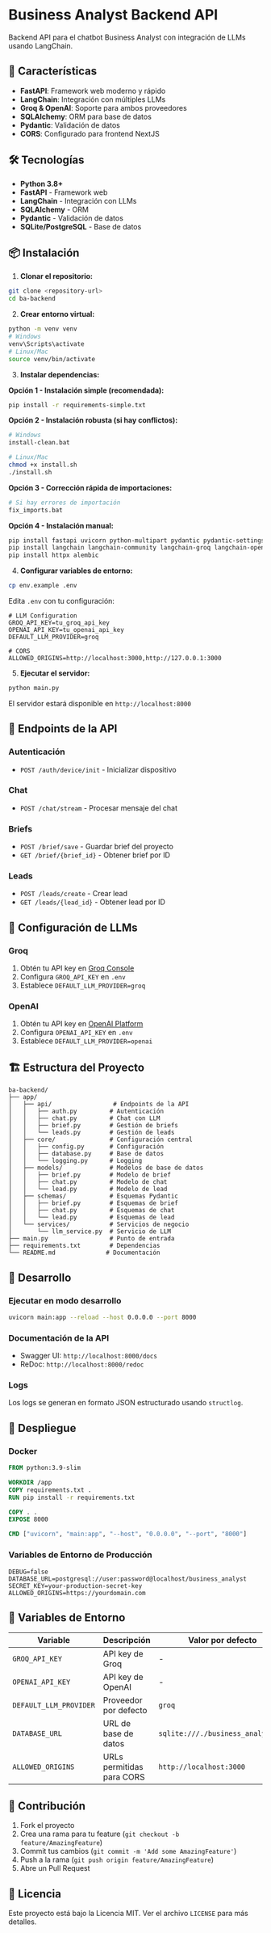 # Business Analyst Backend API

Backend API para el chatbot Business Analyst con integración de LLMs usando LangChain.

## 🚀 Características

- **FastAPI**: Framework web moderno y rápido
- **LangChain**: Integración con múltiples LLMs
- **Groq & OpenAI**: Soporte para ambos proveedores
- **SQLAlchemy**: ORM para base de datos
- **Pydantic**: Validación de datos
- **CORS**: Configurado para frontend NextJS

## 🛠️ Tecnologías

- **Python 3.8+**
- **FastAPI** - Framework web
- **LangChain** - Integración con LLMs
- **SQLAlchemy** - ORM
- **Pydantic** - Validación de datos
- **SQLite/PostgreSQL** - Base de datos

## 📦 Instalación

1. **Clonar el repositorio:**
```bash
git clone <repository-url>
cd ba-backend
```

2. **Crear entorno virtual:**
```bash
python -m venv venv
# Windows
venv\Scripts\activate
# Linux/Mac
source venv/bin/activate
```

3. **Instalar dependencias:**

**Opción 1 - Instalación simple (recomendada):**
```bash
pip install -r requirements-simple.txt
```

**Opción 2 - Instalación robusta (si hay conflictos):**
```bash
# Windows
install-clean.bat

# Linux/Mac
chmod +x install.sh
./install.sh
```

**Opción 3 - Corrección rápida de importaciones:**
```bash
# Si hay errores de importación
fix_imports.bat
```

**Opción 4 - Instalación manual:**
```bash
pip install fastapi uvicorn python-multipart pydantic pydantic-settings python-dotenv sqlalchemy structlog
pip install langchain langchain-community langchain-groq langchain-openai
pip install httpx alembic
```

4. **Configurar variables de entorno:**
```bash
cp env.example .env
```

Edita `.env` con tu configuración:
```env
# LLM Configuration
GROQ_API_KEY=tu_groq_api_key
OPENAI_API_KEY=tu_openai_api_key
DEFAULT_LLM_PROVIDER=groq

# CORS
ALLOWED_ORIGINS=http://localhost:3000,http://127.0.0.1:3000
```

5. **Ejecutar el servidor:**
```bash
python main.py
```

El servidor estará disponible en `http://localhost:8000`

## 🔌 Endpoints de la API

### Autenticación
- `POST /auth/device/init` - Inicializar dispositivo

### Chat
- `POST /chat/stream` - Procesar mensaje del chat

### Briefs
- `POST /brief/save` - Guardar brief del proyecto
- `GET /brief/{brief_id}` - Obtener brief por ID

### Leads
- `POST /leads/create` - Crear lead
- `GET /leads/{lead_id}` - Obtener lead por ID

## 🤖 Configuración de LLMs

### Groq
1. Obtén tu API key en [Groq Console](https://console.groq.com/)
2. Configura `GROQ_API_KEY` en `.env`
3. Establece `DEFAULT_LLM_PROVIDER=groq`

### OpenAI
1. Obtén tu API key en [OpenAI Platform](https://platform.openai.com/)
2. Configura `OPENAI_API_KEY` en `.env`
3. Establece `DEFAULT_LLM_PROVIDER=openai`

## 🏗️ Estructura del Proyecto

```
ba-backend/
├── app/
│   ├── api/                 # Endpoints de la API
│   │   ├── auth.py         # Autenticación
│   │   ├── chat.py         # Chat con LLM
│   │   ├── brief.py        # Gestión de briefs
│   │   └── leads.py        # Gestión de leads
│   ├── core/               # Configuración central
│   │   ├── config.py       # Configuración
│   │   ├── database.py     # Base de datos
│   │   └── logging.py      # Logging
│   ├── models/             # Modelos de base de datos
│   │   ├── brief.py        # Modelo de brief
│   │   ├── chat.py         # Modelo de chat
│   │   └── lead.py         # Modelo de lead
│   ├── schemas/            # Esquemas Pydantic
│   │   ├── brief.py        # Esquemas de brief
│   │   ├── chat.py         # Esquemas de chat
│   │   └── lead.py         # Esquemas de lead
│   └── services/           # Servicios de negocio
│       └── llm_service.py  # Servicio de LLM
├── main.py                 # Punto de entrada
├── requirements.txt        # Dependencias
└── README.md              # Documentación
```

## 🔧 Desarrollo

### Ejecutar en modo desarrollo
```bash
uvicorn main:app --reload --host 0.0.0.0 --port 8000
```

### Documentación de la API
- Swagger UI: `http://localhost:8000/docs`
- ReDoc: `http://localhost:8000/redoc`

### Logs
Los logs se generan en formato JSON estructurado usando `structlog`.

## 🚀 Despliegue

### Docker
```dockerfile
FROM python:3.9-slim

WORKDIR /app
COPY requirements.txt .
RUN pip install -r requirements.txt

COPY . .
EXPOSE 8000

CMD ["uvicorn", "main:app", "--host", "0.0.0.0", "--port", "8000"]
```

### Variables de Entorno de Producción
```env
DEBUG=false
DATABASE_URL=postgresql://user:password@localhost/business_analyst
SECRET_KEY=your-production-secret-key
ALLOWED_ORIGINS=https://yourdomain.com
```

## 📝 Variables de Entorno

| Variable | Descripción | Valor por defecto |
|----------|-------------|-------------------|
| `GROQ_API_KEY` | API key de Groq | - |
| `OPENAI_API_KEY` | API key de OpenAI | - |
| `DEFAULT_LLM_PROVIDER` | Proveedor por defecto | `groq` |
| `DATABASE_URL` | URL de base de datos | `sqlite:///./business_analyst.db` |
| `ALLOWED_ORIGINS` | URLs permitidas para CORS | `http://localhost:3000` |

## 🤝 Contribución

1. Fork el proyecto
2. Crea una rama para tu feature (`git checkout -b feature/AmazingFeature`)
3. Commit tus cambios (`git commit -m 'Add some AmazingFeature'`)
4. Push a la rama (`git push origin feature/AmazingFeature`)
5. Abre un Pull Request

## 📄 Licencia

Este proyecto está bajo la Licencia MIT. Ver el archivo `LICENSE` para más detalles.
